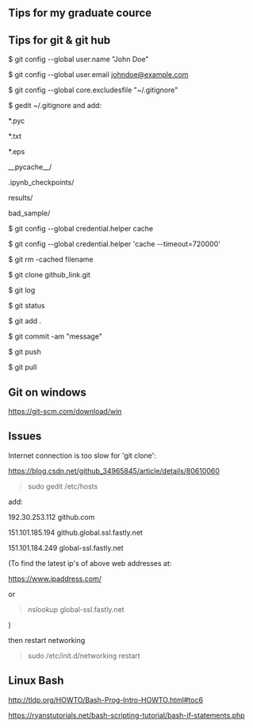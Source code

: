 Tips for my graduate cource
-----------------------------


Tips for git & git hub
-----------------------


$ git config --global user.name "John Doe"   

$ git config --global user.email johndoe@example.com

$ git config --global core.excludesfile "~/.gitignore"

$ gedit ~/.gitignore and add:

*.pyc

*.txt

*.eps

\_\_pycache\_\_/

.ipynb_checkpoints/

results/

bad_sample/


$ git config --global credential.helper cache

$ git config --global credential.helper 'cache --timeout=720000'


$ git rm -cached filename


$ git clone github_link.git

$ git log

$ git status

$ git add .

$ git commit -am "message"

$ git push

$ git pull

Git on windows
-----------------

https://git-scm.com/download/win


Issues
--------

Internet connection is too slow for 'git clone':

https://blog.csdn.net/github_34965845/article/details/80610060

> sudo gedit /etc/hosts

add:

192.30.253.112	github.com

151.101.185.194	github.global.ssl.fastly.net

151.101.184.249	global-ssl.fastly.net

(To find the latest ip's of above web addresses at:

https://www.ipaddress.com/

or

> nslookup global-ssl.fastly.net

)

then restart networking

> sudo /etc/init.d/networking restart


Linux Bash
----------

http://tldp.org/HOWTO/Bash-Prog-Intro-HOWTO.html#toc6

https://ryanstutorials.net/bash-scripting-tutorial/bash-if-statements.php
